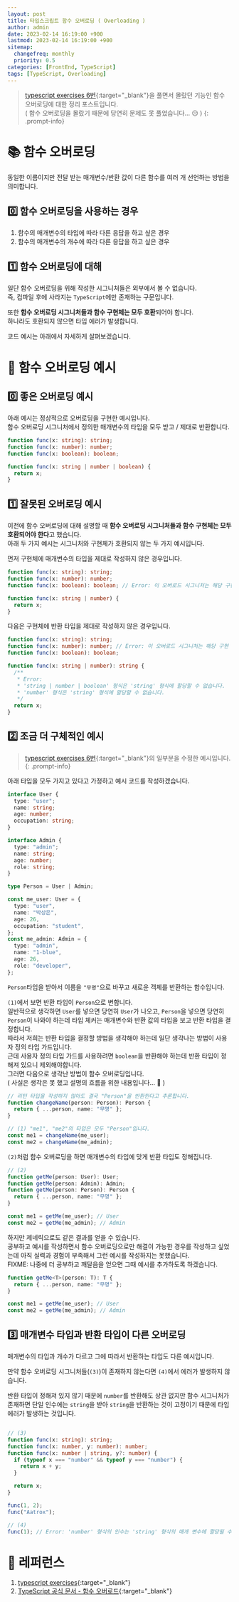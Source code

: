 ```yaml
---
layout: post
title: 타입스크립트 함수 오버로딩 ( Overloading )
author: admin
date: 2023-02-14 16:19:00 +900
lastmod: 2023-02-14 16:19:00 +900
sitemap:
  changefreq: monthly
  priority: 0.5
categories: [FrontEnd, TypeScript]
tags: [TypeScript, Overloading]
---
```


> [typescript exercises 6번](https://typescript-exercises.github.io/#exercise=6&file=/index.ts){:target="_blank"}을 풀면서 몰랐던 기능인 함수 오버로딩에 대한 정리 포스트입니다.<br />( 함수 오버로딩을 몰랐기 때문에 당연히 문제도 못 풀었습니다... 😥 )
{: .prompt-info}

# 📚 함수 오버로딩
동일한 이름이지만 전달 받는 매개변수/반환 값이 다른 함수를 여러 개 선언하는 방법을 의미합니다.<br />

## 0️⃣ 함수 오버로딩을 사용하는 경우
1. 함수의 매개변수의 타입에 따라 다른 응답을 하고 싶은 경우
2. 함수의 매개변수의 개수에 따라 다른 응답을 하고 싶은 경우

## 1️⃣ 함수 오버로딩에 대해
일단 함수 오버로딩을 위해 작성한 시그니처들은 외부에서 볼 수 없습니다.<br />
즉, 컴파일 후에 사라지는 `TypeScript`에만 존재하는 구문입니다.<br />

또한 **함수 오버로딩 시그니처들과 함수 구현체는 모두 호환**되어야 합니다.<br />
하나라도 호환되지 않으면 타입 에러가 발생합니다.<br />

코드 예시는 아래에서 자세하게 살펴보겠습니다.<br />

# 📝 함수 오버로딩 예시
## 0️⃣ 좋은 오버로딩 예시
아래 예시는 정상적으로 오버로딩을 구현한 예시입니다.<br />
함수 오버로딩 시그니처에서 정의한 매개변수의 타입을 모두 받고 / 제대로 반환합니다.<br />

```ts
function func(x: string): string;
function func(x: number): number;
function func(x: boolean): boolean;

function func(x: string | number | boolean) {
  return x;
}
```

## 1️⃣ 잘못된 오버로딩 예시
이전에 함수 오버로딩에 대해 설명할 때 **함수 오버로딩 시그니처들과 함수 구현체는 모두 호환되어야 한다**고 했습니다.<br />
아래 두 가지 예시는 시그니처와 구현체가 호환되지 않는 두 가지 예시입니다.<br />

먼저 구현체에 매개변수의 타입을 제대로 작성하지 않은 경우입니다.<br />

```ts
function func(x: string): string;
function func(x: number): number;
function func(x: boolean): boolean; // Error: 이 오버로드 시그니처는 해당 구현 시그니처와 호환되지 않습니다.

function func(x: string | number) {
  return x;
}
```

다음은 구현체에 반환 타입을 제대로 작성하지 않은 경우입니다.<br />

```ts
function func(x: string): string;
function func(x: number): number; // Error: 이 오버로드 시그니처는 해당 구현 시그니처와 호환되지 않습니다.
function func(x: boolean): boolean;

function func(x: string | number): string {
  /**
   * Error:
   * 'string | number | boolean' 형식은 'string' 형식에 할당할 수 없습니다.
   * 'number' 형식은 'string' 형식에 할당할 수 없습니다.
   */
  return x;
}
```

## 2️⃣ 조금 더 구체적인 예시
> [typescript exercises 6번](https://typescript-exercises.github.io/#exercise=6&file=/index.ts){:target="_blank"}의 일부분을 수정한 예시입니다.<br />
{: .prompt-info}

아래 타입을 모두 가지고 있다고 가정하고 예시 코드를 작성하겠습니다.<br />

```ts
interface User {
  type: "user";
  name: string;
  age: number;
  occupation: string;
}

interface Admin {
  type: "admin";
  name: string;
  age: number;
  role: string;
}

type Person = User | Admin;

const me_user: User = {
  type: "user",
  name: "박상은",
  age: 26,
  occupation: "student",
};
const me_admin: Admin = {
  type: "admin",
  name: "1-blue",
  age: 26,
  role: "developer",
};
```

`Person`타입을 받아서 이름을 `"무명"`으로 바꾸고 새로운 객체를 반환하는 함수입니다.<br />

`(1)`에서 보면 반환 타입이 `Person`으로 변합니다.<br />
일반적으로 생각하면 `User`를 넣으면 당연히 `User`가 나오고, `Person`을 넣으면 당연히 `Person`이 나와야 하는데 타입 체커는 매개변수와 반환 값의 타입을 보고 반환 타입을 결정합니다.<br />
따라서 저희는 반환 타입을 결정할 방법을 생각해야 하는데 일단 생각나는 방법이 사용자 정의 타입 가드입니다.<br />
근데 사용자 정의 타입 가드를 사용하려면 `boolean`을 반환해야 하는데 반환 타입이 정해져 있으니 제외해야합니다.<br />
그러면 다음으로 생각난 방법이 함수 오버로딩입니다.<br />
( 사실은 생각은 못 했고 설명의 흐름을 위한 내용입니다... 🥲 )<br />

```ts
// 리턴 타입을 작성하지 않아도 결국 "Person"을 반환한다고 추론합니다.
function changeName(person: Person): Person {
  return { ...person, name: "무명" };
}

// (1) "me1", "me2"의 타입은 모두 "Person"입니다.
const me1 = changeName(me_user);
const me2 = changeName(me_admin);
```

`(2)`처럼 함수 오버로딩을 하면 매개변수의 타입에 맞게 반환 타입도 정해집니다.<br />

```ts
// (2)
function getMe(person: User): User;
function getMe(person: Admin): Admin;
function getMe(person: Person): Person {
  return { ...person, name: "무명" };
}

const me1 = getMe(me_user); // User
const me2 = getMe(me_admin); // Admin
```

하지만 제네릭으로도 같은 결과를 얻을 수 있습니다.<br />
공부하고 예시를 작성하면서 함수 오버로딩으로만 해결이 가능한 경우를 작성하고 싶었는데 아직 실력과 경험이 부족해서 그런 예시를 작성하지는 못했습니다.<br />
FIXME: 나중에 더 공부하고 깨달음을 얻으면 그때 예시를 추가하도록 하겠습니다.<br />

```ts
function getMe<T>(person: T): T {
  return { ...person, name: "무명" };
}

const me1 = getMe(me_user); // User
const me2 = getMe(me_admin); // Admin
```

## 3️⃣ 매개변수 타입과 반환 타입이 다른 오버로딩
매개변수의 타입과 개수가 다르고 그에 따라서 반환하는 타입도 다른 예시입니다.<br />

만약 함수 오버로딩 시그니처들(`(3)`)이 존재하지 않는다면 `(4)`에서 에러가 발생하지 않습니다.<br />

반환 타입이 정해져 있지 않기 때문에 `number`를 반환해도 상관 없지만 함수 시그니처가 존재하면 단일 인수에는 `string`을 받아 `string`을 반환하는 것이 고정이기 때문에 타입 에러가 발생하는 것입니다.<br />

```ts

// (3)
function func(x: string): string;
function func(x: number, y: number): number;
function func(x: number | string, y?: number) {
  if (typeof x === "number" && typeof y === "number") {
    return x + y;
  }

  return x;
}

func(1, 2);
func("Aatrox");

// (4)
func(1); // Error: 'number' 형식의 인수는 'string' 형식의 매개 변수에 할당될 수 없습니다.
```

# 📮 레퍼런스
1. [typescript exercises](https://typescript-exercises.github.io/){:target="_blank"}
2. [TypeScript 공식 문서 - 함수 오버로드](https://www.typescriptlang.org/ko/docs/handbook/2/functions.html#%ED%95%A8%EC%88%98-%EC%98%A4%EB%B2%84%EB%A1%9C%EB%93%9C){:target="_blank"}